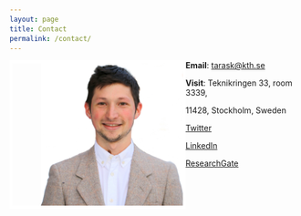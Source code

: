 ```yaml
---
layout: page
title: Contact
permalink: /contact/
---
```



<img style="float: left; border: 5px solid white; padding-left: 50px;" src="../assets/LinkedIn_pic.jpg" height="250" alt="portrait">

**Email**:  tarask@kth.se 

**Visit**:  Teknikringen 33, room 3339, 
        
11428, Stockholm, Sweden

[Twitter](https://twitter.com/SvitozarTaras)

[LinkedIn](https://www.linkedin.com/in/taras-kucherenko-9b049198/)

[ResearchGate](https://www.researchgate.net/profile/Taras_Kucherenko)

